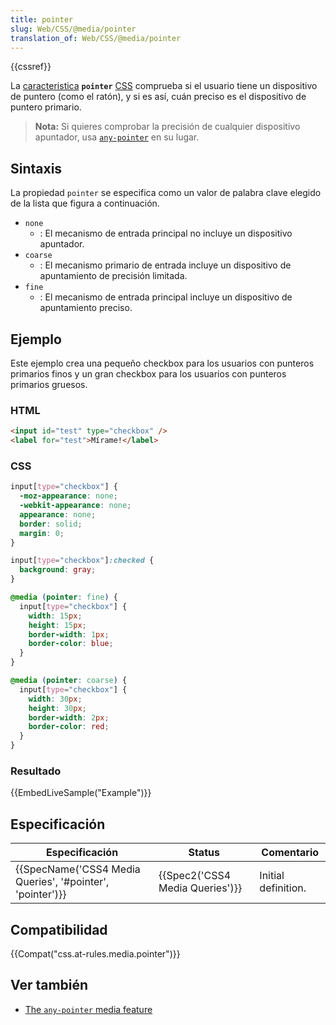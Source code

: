 ```yaml
---
title: pointer
slug: Web/CSS/@media/pointer
translation_of: Web/CSS/@media/pointer
---
```


{{cssref}}

La [caracteristica](/es/docs/Web/CSS/Media_Queries/Using_media_queries#Media_features) **`pointer`** [CSS](/es/docs/CSS) comprueba si el usuario tiene un dispositivo de puntero (como el ratón), y si es así, cuán preciso es el dispositivo de puntero primario.

> **Nota:** Si quieres comprobar la precisión de cualquier dispositivo apuntador, usa [`any-pointer`](/en-US/docs/Web/CSS/@media/any-pointer) en su lugar.

## Sintaxis

La propiedad `pointer` se especifica como un valor de palabra clave elegido de la lista que figura a continuación.

- `none`
  - : El mecanismo de entrada principal no incluye un dispositivo apuntador.
- `coarse`
  - : El mecanismo primario de entrada incluye un dispositivo de apuntamiento de precisión limitada.
- `fine`
  - : El mecanismo de entrada principal incluye un dispositivo de apuntamiento preciso.

## Ejemplo

Este ejemplo crea una pequeño checkbox para los usuarios con punteros primarios finos y un gran checkbox para los usuarios con punteros primarios gruesos.

### HTML

```html
<input id="test" type="checkbox" />
<label for="test">Mírame!</label>
```

### CSS

```css
input[type="checkbox"] {
  -moz-appearance: none;
  -webkit-appearance: none;
  appearance: none;
  border: solid;
  margin: 0;
}

input[type="checkbox"]:checked {
  background: gray;
}

@media (pointer: fine) {
  input[type="checkbox"] {
    width: 15px;
    height: 15px;
    border-width: 1px;
    border-color: blue;
  }
}

@media (pointer: coarse) {
  input[type="checkbox"] {
    width: 30px;
    height: 30px;
    border-width: 2px;
    border-color: red;
  }
}
```

### Resultado

{{EmbedLiveSample("Example")}}

## Especificación

| Especificación                                                               | Status                                   | Comentario          |
| ---------------------------------------------------------------------------- | ---------------------------------------- | ------------------- |
| {{SpecName('CSS4 Media Queries', '#pointer', 'pointer')}} | {{Spec2('CSS4 Media Queries')}} | Initial definition. |

## Compatibilidad

{{Compat("css.at-rules.media.pointer")}}

## Ver también

- [The `any-pointer` media feature](/es/docs/Web/CSS/@media/any-pointer)
